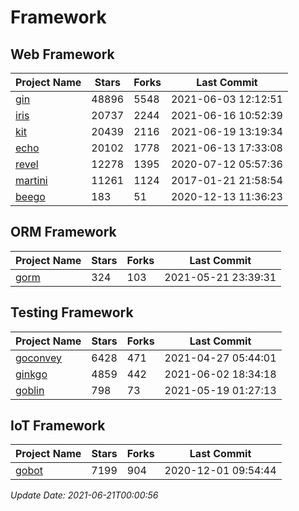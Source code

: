 # Framework

## Web Framework
| Project Name | Stars | Forks | Last Commit |
| ------------ | ----- | ----- | ----------- |
| [gin](https://github.com/gin-gonic/gin) | 48896 | 5548 | 2021-06-03 12:12:51 |
| [iris](https://github.com/kataras/iris) | 20737 | 2244 | 2021-06-16 10:52:39 |
| [kit](https://github.com/go-kit/kit) | 20439 | 2116 | 2021-06-19 13:19:34 |
| [echo](https://github.com/labstack/echo) | 20102 | 1778 | 2021-06-13 17:33:08 |
| [revel](https://github.com/revel/revel) | 12278 | 1395 | 2020-07-12 05:57:36 |
| [martini](https://github.com/go-martini/martini) | 11261 | 1124 | 2017-01-21 21:58:54 |
| [beego](https://github.com/astaxie/beego) | 183 | 51 | 2020-12-13 11:36:23 |

## ORM Framework
| Project Name | Stars | Forks | Last Commit |
| ------------ | ----- | ----- | ----------- |
| [gorm](https://github.com/jinzhu/gorm) | 324 | 103 | 2021-05-21 23:39:31 |

## Testing Framework
| Project Name | Stars | Forks | Last Commit |
| ------------ | ----- | ----- | ----------- |
| [goconvey](https://github.com/smartystreets/goconvey) | 6428 | 471 | 2021-04-27 05:44:01 |
| [ginkgo](https://github.com/onsi/ginkgo) | 4859 | 442 | 2021-06-02 18:34:18 |
| [goblin](https://github.com/franela/goblin) | 798 | 73 | 2021-05-19 01:27:13 |

## IoT Framework
| Project Name | Stars | Forks | Last Commit |
| ------------ | ----- | ----- | ----------- |
| [gobot](https://github.com/hybridgroup/gobot) | 7199 | 904 | 2020-12-01 09:54:44 |

*Update Date: 2021-06-21T00:00:56*